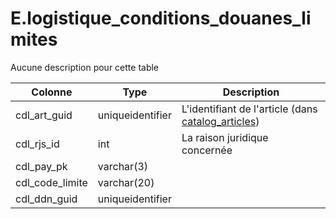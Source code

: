 # E.logistique_conditions_douanes_limites

Aucune description pour cette table

Colonne|Type|Description
---|---|---
cdl_art_guid|uniqueidentifier|L'identifiant de l'article (dans [catalog_articles](generated_catalog_articles.md)) 
cdl_rjs_id|int|La raison juridique concernée 
cdl_pay_pk|varchar(3)|
cdl_code_limite|varchar(20)|
cdl_ddn_guid|uniqueidentifier|
